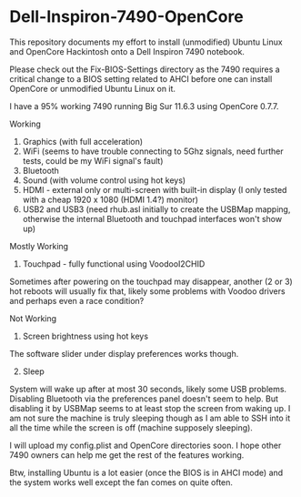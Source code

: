 # Dell-Inspiron-7490-OpenCore

This repository documents my effort to install (unmodified) Ubuntu Linux and OpenCore Hackintosh onto a Dell Inspiron 7490 notebook.

Please check out the Fix-BIOS-Settings directory as the 7490 requires a critical change to a BIOS setting related to AHCI before one can install OpenCore or unmodified Ubuntu Linux on it.

I have a 95% working 7490 running Big Sur 11.6.3 using OpenCore 0.7.7.

Working

1. Graphics (with full acceleration)
2. WiFi (seems to have trouble connecting to 5Ghz signals, need further tests, could be my WiFi signal's fault)
3. Bluetooth
4. Sound (with volume control using hot keys)
5. HDMI - external only or multi-screen with built-in display (I only tested with a cheap 1920 x 1080 (HDMI 1.4?) monitor)
6. USB2 and USB3 (need rhub.asl initially to create the USBMap mapping, otherwise the internal Bluetooth and touchpad interfaces won't show up)

Mostly Working

1. Touchpad - fully functional using VoodooI2CHID

Sometimes after powering on the touchpad may disappear, another (2 or 3) hot reboots will usually fix that, likely some problems with Voodoo drivers and perhaps even a race condition?

Not Working

1. Screen brightness using hot keys

The software slider under display preferences works though.

2. Sleep

System will wake up after at most 30 seconds, likely some USB problems. Disabling Bluetooth via the preferences panel doesn't seem to help. But disabling it by USBMap seems to at least stop the screen from waking up. I am not sure the machine is truly sleeping though as I am able to SSH into it all the time while the screen is off (machine supposely sleeping).

I will upload my config.plist and OpenCore directories soon. I hope other 7490 owners can help me get the rest of the features working.

Btw, installing Ubuntu is a lot easier (once the BIOS is in AHCI mode) and the system works well except the fan comes on quite often.

